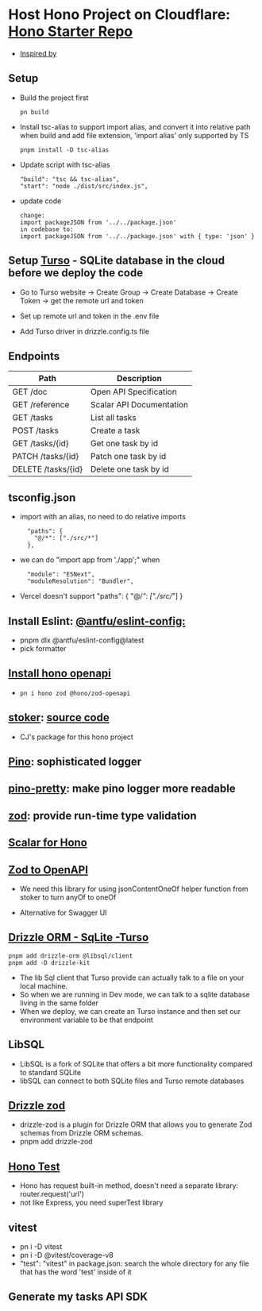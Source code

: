 # Host Hono Project on Cloudflare: [Hono Starter Repo](https://github.com/lookingforcharlie/hono-tasks-api)

- [Inspired by](https://www.youtube.com/watch?v=QDgdUtd6ZRs)

## Setup

- Build the project first

  ```
  pn build
  ```

- Install tsc-alias to support import alias, and convert it into relative path when build and add file extension, 'import alias' only supported by TS

  ```
  pnpm install -D tsc-alias
  ```

- Update script with tsc-alias

  ```
  "build": "tsc && tsc-alias",
  "start": "node ./dist/src/index.js",
  ```

- update code

  ```
  change:
  import packageJSON from '../../package.json'
  in codebase to:
  import packageJSON from '../../package.json' with { type: 'json' }
  ```

## Setup [Turso](https://turso.tech/) - SQLite database in the cloud before we deploy the code

- Go to Turso website -> Create Group -> Create Database -> Create Token -> get the remote url and token

- Set up remote url and token in the .env file

- Add Turso driver in drizzle.config.ts file

## Endpoints

| Path               | Description              |
| ------------------ | ------------------------ |
| GET /doc           | Open API Specification   |
| GET /reference     | Scalar API Documentation |
| GET /tasks         | List all tasks           |
| POST /tasks        | Create a task            |
| GET /tasks/{id}    | Get one task by id       |
| PATCH /tasks/{id}  | Patch one task by id     |
| DELETE /tasks/{id} | Delete one task by id    |

## tsconfig.json

- import with an alias, no need to do relative imports
  ```
    "paths": {
      "@/*": ["./src/*"]
    },
  ```
- we can do "import app from './app';" when
  ```
    "module": "ESNext",
    "moduleResolution": "Bundler",
  ```
- Vercel doesn't support "paths": { "@/_": ["./src/_"] }

## Install Eslint: [@antfu/eslint-config:](https://github.com/antfu/eslint-config)

- pnpm dlx @antfu/eslint-config@latest
- pick formatter

## [Install hono openapi](https://github.com/honojs/middleware/tree/main/packages/zod-openapi)

- ```
  pn i hono zod @hono/zod-openapi
  ```

## [stoker](https://www.npmjs.com/package/stoker?activeTab=readme): [source code](https://github.com/w3cj/stoker/tree/main)

- CJ's package for this hono project

## [Pino](https://www.npmjs.com/package/hono-pino): sophisticated logger

## [pino-pretty](https://www.npmjs.com/package/pino-pretty): make pino logger more readable

## [zod](https://zod.dev/?id=table-of-contents): provide run-time type validation

## [Scalar for Hono](https://www.npmjs.com/package/@scalar/hono-api-reference)

## [Zod to OpenAPI](https://www.npmjs.com/package/@asteasolutions/zod-to-openapi)

- We need this library for using jsonContentOneOf helper function from stoker to turn anyOf to oneOf

- Alternative for Swagger UI

## [Drizzle ORM - SqLite -Turso](https://orm.drizzle.team/docs/tutorials/drizzle-with-turso)

```
pnpm add drizzle-orm @libsql/client
pnpm add -D drizzle-kit
```

- The lib Sql client that Turso provide can actually talk to a file on your local machine.
- So when we are running in Dev mode, we can talk to a sqlite database living in the same folder
- When we deploy, we can create an Turso instance and then set our environment variable to be that endpoint

## LibSQL

- LibSQL is a fork of SQLite that offers a bit more functionality compared to standard SQLite
- libSQL can connect to both SQLite files and Turso remote databases

## [Drizzle zod](https://orm.drizzle.team/docs/zod)

- drizzle-zod is a plugin for Drizzle ORM that allows you to generate Zod schemas from Drizzle ORM schemas.
- pnpm add drizzle-zod

## [Hono Test](https://hono.dev/docs/guides/testing)

- Hono has request built-in method, doesn't need a separate library: router.request('url')
- not like Express, you need superTest library

## vitest

- pn i -D vitest
- pn i -D @vitest/coverage-v8
- "test": "vitest" in package.json: search the whole directory for any file that has the word 'test' inside of it

## Generate my tasks API SDK
